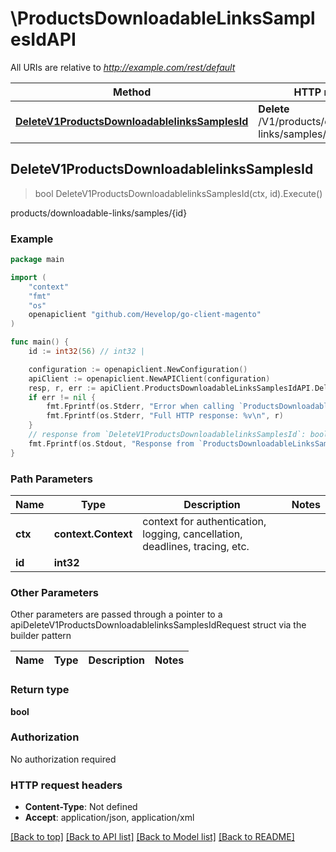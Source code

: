 # \ProductsDownloadableLinksSamplesIdAPI

All URIs are relative to *http://example.com/rest/default*

Method | HTTP request | Description
------------- | ------------- | -------------
[**DeleteV1ProductsDownloadablelinksSamplesId**](ProductsDownloadableLinksSamplesIdAPI.md#DeleteV1ProductsDownloadablelinksSamplesId) | **Delete** /V1/products/downloadable-links/samples/{id} | products/downloadable-links/samples/{id}



## DeleteV1ProductsDownloadablelinksSamplesId

> bool DeleteV1ProductsDownloadablelinksSamplesId(ctx, id).Execute()

products/downloadable-links/samples/{id}



### Example

```go
package main

import (
	"context"
	"fmt"
	"os"
	openapiclient "github.com/Hevelop/go-client-magento"
)

func main() {
	id := int32(56) // int32 | 

	configuration := openapiclient.NewConfiguration()
	apiClient := openapiclient.NewAPIClient(configuration)
	resp, r, err := apiClient.ProductsDownloadableLinksSamplesIdAPI.DeleteV1ProductsDownloadablelinksSamplesId(context.Background(), id).Execute()
	if err != nil {
		fmt.Fprintf(os.Stderr, "Error when calling `ProductsDownloadableLinksSamplesIdAPI.DeleteV1ProductsDownloadablelinksSamplesId``: %v\n", err)
		fmt.Fprintf(os.Stderr, "Full HTTP response: %v\n", r)
	}
	// response from `DeleteV1ProductsDownloadablelinksSamplesId`: bool
	fmt.Fprintf(os.Stdout, "Response from `ProductsDownloadableLinksSamplesIdAPI.DeleteV1ProductsDownloadablelinksSamplesId`: %v\n", resp)
}
```

### Path Parameters


Name | Type | Description  | Notes
------------- | ------------- | ------------- | -------------
**ctx** | **context.Context** | context for authentication, logging, cancellation, deadlines, tracing, etc.
**id** | **int32** |  | 

### Other Parameters

Other parameters are passed through a pointer to a apiDeleteV1ProductsDownloadablelinksSamplesIdRequest struct via the builder pattern


Name | Type | Description  | Notes
------------- | ------------- | ------------- | -------------


### Return type

**bool**

### Authorization

No authorization required

### HTTP request headers

- **Content-Type**: Not defined
- **Accept**: application/json, application/xml

[[Back to top]](#) [[Back to API list]](../README.md#documentation-for-api-endpoints)
[[Back to Model list]](../README.md#documentation-for-models)
[[Back to README]](../README.md)

